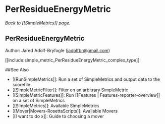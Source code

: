 # PerResidueEnergyMetric
*Back to [[SimpleMetrics]] page.*
## PerResidueEnergyMetric

Author: Jared Adolf-Bryfogle (jadolfbr@gmail.com)

[[include:simple_metric_PerResidueEnergyMetric_complex_type]]

##See Also

* [[RunSimpleMetrics]]: Run a set of SimpleMetrics and output data to the scorefile
* [[SimpleMetricFilter]]: Filter on an arbitrary SimpleMetric
* [[SimpleMetricFeatures]]: Run [[Features | Features-reporter-overview]] on a set of SimpleMetrics
* [[SimpleMetrics]]: Available SimpleMetrics
* [[Mover|Movers-RosettaScripts]]: Available Movers
* [[I want to do x]]: Guide to choosing a mover